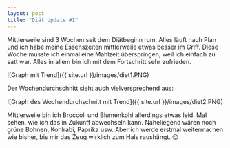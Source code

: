 ```yaml
---
layout: post
title: "Diät Update #1"
---
```

Mittlerweile sind 3 Wochen seit dem Diätbeginn rum. Alles läuft nach Plan und ich habe meine Essenszeiten mittlerweile etwas besser im Griff. Diese Woche musste ich einmal eine Mahlzeit überspringen, weil ich einfach zu satt war. Alles in allem bin ich mit dem Fortschritt sehr zufrieden.

![Graph mit Trend]({{ site.url }}/images/diet1.PNG)

Der Wochendurchschnitt sieht auch vielversprechend aus:

![Graph des Wochendurchschnitt mit Trend]({{ site.url }}/images/diet2.PNG)

MIttlerweile bin ich Broccoli und Blumenkohl allerdings etwas leid. Mal sehen, wie ich das in Zukunft abwechseln kann. Naheliegend wären noch grüne Bohnen, Kohlrabi, Paprika usw. Aber ich werde erstmal weitermachen wie bisher, bis mir das Zeug wirklich zum Hals raushängt. 😉
